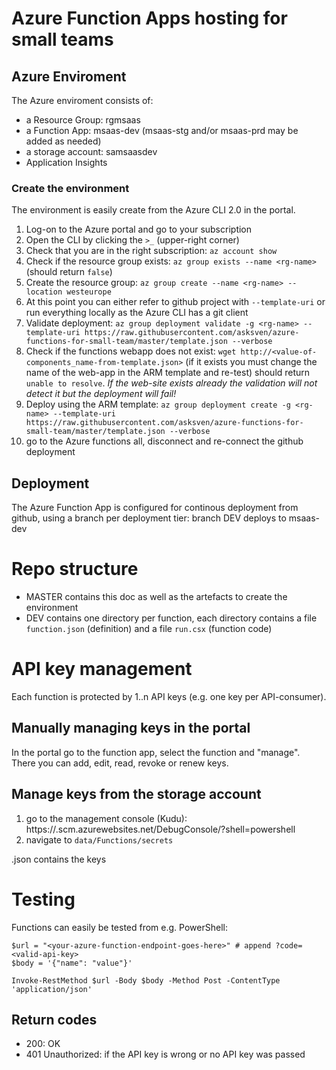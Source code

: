 # Azure Function Apps hosting for small teams

## Azure Enviroment
The Azure enviroment consists of:
- a Resource Group: rgmsaas
- a Function App: msaas-dev (msaas-stg and/or msaas-prd may be added as needed)
- a storage account: samsaasdev
- Application Insights

### Create the environment
The environment is easily create from the Azure CLI 2.0 in the portal.

1. Log-on to the Azure portal and go to your subscription
2. Open the CLI by clicking the `>_` (upper-right corner)
3. Check that you are in the right subscription: `az account show`
4. Check if the resource group exists: `az group exists --name <rg-name>` (should return `false`)
5. Create the resource group: `az group create --name <rg-name> --location westeurope`
6. At this point you can either refer to github project with `--template-uri` or run everything locally as the Azure CLI has a git client
7. Validate deployment: `az group deployment validate -g <rg-name> --template-uri https://raw.githubusercontent.com/asksven/azure-functions-for-small-team/master/template.json --verbose`
8. Check if the functions webapp does not exist: `wget http://<value-of-components_name-from-template.json>` (if it exists you must change the name of the web-app in the ARM template and re-test) should return `unable to resolve`. *If the web-site exists already the validation will not detect it but the deployment will fail!*
9. Deploy using the ARM template: `az group deployment create -g <rg-name> --template-uri https://raw.githubusercontent.com/asksven/azure-functions-for-small-team/master/template.json --verbose`
10. go to the Azure functions all, disconnect and re-connect the github deployment

## Deployment
The Azure Function App is configured for continous deployment from github, using a branch per deployment tier:
branch DEV deploys to msaas-dev

# Repo structure
- MASTER contains this doc as well as the artefacts to create the environment
- DEV contains one directory per function, each directory contains a file `function.json` (definition) and a file `run.csx` (function code)

# API key management
Each function is protected by 1..n API keys (e.g. one key per API-consumer).

## Manually managing keys in the portal
In the portal go to the function app, select the function and "manage". There you can add, edit, read, revoke or renew keys.

## Manage keys from the storage account
1. go to the management console (Kudu): https://<function-app-name-here>.scm.azurewebsites.net/DebugConsole/?shell=powershell
2. navigate to `data/Functions/secrets`

<function-name>.json contains the keys

# Testing
Functions can easily be tested from e.g. PowerShell:
```
$url = "<your-azure-function-endpoint-goes-here>" # append ?code=<valid-api-key>
$body = '{"name": "value"}'

Invoke-RestMethod $url -Body $body -Method Post -ContentType 'application/json'
```

## Return codes
- 200: OK
- 401 Unauthorized: if the API key is wrong or no API key was passed
